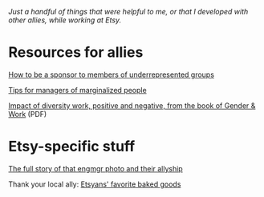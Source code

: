 _Just a handful of things that were helpful to me, or that I developed with other allies, while working at Etsy._

# Resources for allies

[How to be a sponsor to members of underrepresented groups](http://larahogan.me/blog/what-sponsorship-looks-like/)

[Tips for managers of marginalized people](http://larahogan.me/blog/being-a-manager-in-terrible-times/)

[Impact of diversity work, positive and negative, from the book of Gender & Work](Research%20-%20Impact%20of%20Diversity%20Work.pdf) (PDF)

# Etsy-specific stuff

[The full story of that engmgr photo and their allyship](http://larahogan.me/blog/we-are-all-equally-drenched/)

Thank your local ally: [Etsyans' favorite baked goods](favorite-baked-goods.md)
